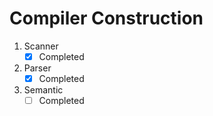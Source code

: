 # Compiler Construction

1. Scanner
    - [x] Completed 
2. Parser
    - [x] Completed
3. Semantic
    - [ ] Completed
